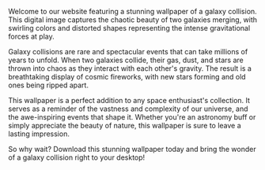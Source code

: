<!--
Write me content for website with wallpaper "A digital image of a galaxy collision, with swirling colors and distorted shapes representing the chaos of the event."
-->

<!--font:"Montserrat"-->

Welcome to our website featuring a stunning wallpaper of a galaxy collision. This digital image captures the chaotic beauty of two galaxies merging, with swirling colors and distorted shapes representing the intense gravitational forces at play.

Galaxy collisions are rare and spectacular events that can take millions of years to unfold. When two galaxies collide, their gas, dust, and stars are thrown into chaos as they interact with each other's gravity. The result is a breathtaking display of cosmic fireworks, with new stars forming and old ones being ripped apart.

This wallpaper is a perfect addition to any space enthusiast's collection. It serves as a reminder of the vastness and complexity of our universe, and the awe-inspiring events that shape it. Whether you're an astronomy buff or simply appreciate the beauty of nature, this wallpaper is sure to leave a lasting impression.

So why wait? Download this stunning wallpaper today and bring the wonder of a galaxy collision right to your desktop!
